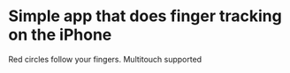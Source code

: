 # Simple app that does finger tracking on the iPhone

Red circles follow your fingers. Multitouch supported
